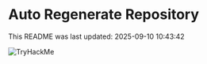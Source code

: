 # Auto Regenerate Repository

This README was last updated: 2025-09-10 10:43:42

 ![TryHackMe](https://tryhackme.com/badge/533634)